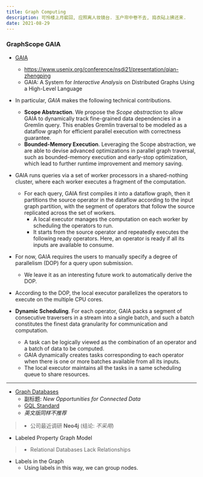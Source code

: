 ```yaml
---
title: Graph Computing
description: 可怜楼上月裴回, 应照离人妆镜台. 玉户帘中卷不去, 捣衣砧上拂还来.
date: 2021-08-29
---
```


### GraphScope GAIA

* [GAIA](https://www.usenix.org/biblio-6260)
  - https://www.usenix.org/conference/nsdi21/presentation/qian-zhengping
  - GAIA: A System for *Interactive Analysis* on
    Distributed Graphs Using a High-Level Language

* In particular, *GAIA* makes the following
  technical contributions.
  - **Scope Abstraction**. We propose the
    *Scope abstraction* to allow GAIA to dynamically
    track fine-grained data dependencies in a
    Gremlin query. This enables Gremlin traversal to
    be modeled as a dataflow graph for efficient
    parallel execution with correctness guarantee.
  - **Bounded-Memory Execution**. Leveraging the
    Scope abstraction, we are able to devise
    advanced optimizations in parallel graph traversal,
    such as bounded-memory execution and early-stop
    optimization, which lead to further runtime
    improvement and memory saving.

* GAIA runs queries via a set of worker processors
  in a shared-nothing cluster, where each worker
  executes a fragment of the computation.
  - For each query, GAIA first compiles it into a
    dataflow graph, then it partitions the source
    operator in the dataflow according to the
    input graph partition, with the segment of
    operators that follow the source replicated
    across the set of workers.
    - A local executor manages the computation
      on each worker by scheduling the
      operators to run.
    - It starts from the source operator and
      repeatedly executes the following ready
      operators. Here, an operator is ready if
      all its inputs are available to consume.
* For now, GAIA requires the users to manually
  specify a degree of parallelism (DOP)
  for a query upon submission.
  - We leave it as an interesting future work to
    automatically derive the DOP.
* According to the DOP, the local executor
  parallelizes the operators to execute
  on the multiple CPU cores.

* **Dynamic Scheduling**. For each operator, GAIA
  packs a segment of consecutive traversers in a
  stream into a single batch, and such a batch
  constitutes the finest data granularity for
  communication and computation.
  - A task can be logically viewed as the combination
    of an operator and a batch of data to be computed.
  - GAIA dynamically creates tasks corresponding to
    each operator when there is one or more batches
    available from all its inputs.
  - The local executor maintains all the tasks in
    a same scheduling queue to share resources.

------------------

* [Graph Databases](https://book.douban.com/subject/26427118/)
  - 副标题: *New Opportunities for Connected Data*
  - [GQL Standard](https://www.gqlstandards.org)
  - *英文版同样不推荐*

> - 公司最近调研 **Neo4j** (结论: *不采用*)

* Labeled Property Graph Model

> - Relational Databases Lack Relationships

* Labels in the Graph
  - Using labels in this way, we can group nodes.
